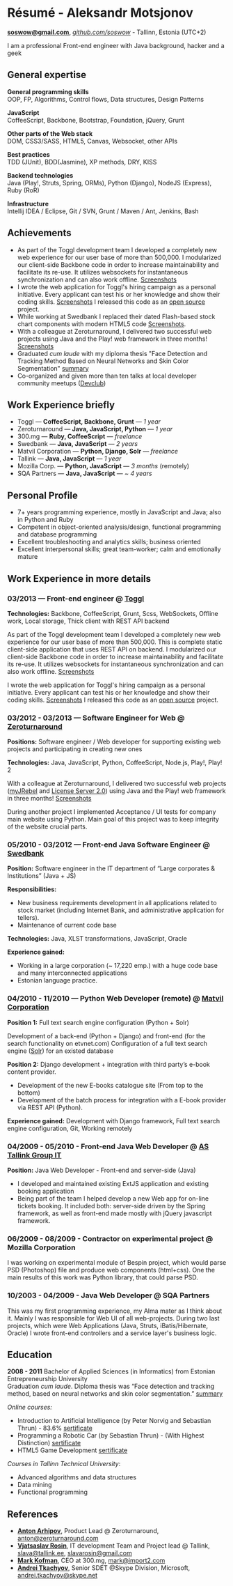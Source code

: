 <script>
//This is 3 lines to generate PDF from print.
var article = $("article").detach();
$(".site > .container").empty().append(article);
$(".site-footer, .pagehead, .header").remove();
window.print();
</script>

Résumé - Aleksandr Motsjonov
======================
**soswow@gmail.com**, [*github.com/soswow*](http://github.com/soswow) - Tallinn, Estonia (UTC+2)

I am a professional Front-end engineer with Java background, hacker and a geek <br/>

General expertise
----------------------
**General programming skills** <br/>
OOP, FP, Algorithms, Control flows, Data structures, Design Patterns

**JavaScript** <br/>
CoffeeScript, Backbone, Bootstrap, Foundation, jQuery, Grunt

**Other parts of the Web stack** <br/>
DOM, CSS3/SASS, HTML5, Canvas, Websocket, other APIs

**Best practices** <br/>
TDD (JUnit), BDD(Jasmine), XP methods, DRY, KISS

**Backend technologies** <br/>
Java (Play!, Struts, Spring, ORMs), Python (Django), NodeJS (Express), Ruby (RoR)

**Infrastructure** <br/>
Intellij IDEA / Eclipse, Git / SVN, Grunt / Maven / Ant, Jenkins, Bash


Achievements
----------------------
* As part of the Toggl development team I developed a completely new web experience for our user base of more than 500,000. 
I modularized our client-side Backbone code in order to increase maintainability and facilitate its re-use. 
It utilizes websockets for instantaneous synchronization and can also work offline. [Screenshots](http://goo.gl/ock3gT)
* I wrote the web application for Toggl's hiring campaign as a personal initiative. 
Every applicant can test his or her knowledge and show their coding skills. [Screenshots](http://goo.gl/6aTWse) I released this code as an [open source](https://github.com/soswow/lobzik) project.
* While working at Swedbank I replaced their dated Flash-based stock chart components with modern HTML5 code [Screenshots](http://goo.gl/yI68vj).
* With a colleague at Zeroturnaround, I delivered two successful web projects using Java and the Play! web framework in three months! [Screenshots](http://goo.gl/NW71iC)
* Graduated *cum laude* with my diploma thesis "Face Detection and Tracking Method Based on Neural Networks and Skin Color Segmentation" [summary](http://goo.gl/5D2097)
* Co-organized and given more than ten talks at local developer community meetups ([Devclub](http://www.devclub.eu/people/))


Work Experience briefly
----------------------
* Toggl           — **CoffeeScript, Backbone, Grunt** — *1 year*
* Zeroturnaround  — **Java, JavaScript, Python** — *1 year*
* 300.mg          — **Ruby, CoffeeScript** — *freelance*
* Swedbank        — **Java, JavaScript** — *2 years*
* Matvil Corporation — **Python, Django, Solr** — *freelance*
* Tallink         — **Java, JavaScript** — *1 year*
* Mozilla Corp.   — **Python, JavaScript** — *3 months* (remotely)
* SQA Partners    — **Java, JavaScript** — *~ 4 years*


Personal Profile
----------------------
* 7+ years programming experience, mostly in JavaScript and Java; also in Python and Ruby
* Competent in object-oriented analysis/design, functional programming and database programming
* Excellent troubleshooting and analytics skills; business oriented
* Excellent interpersonal skills; great team-worker; calm and emotionally mature


Work Experience in more details
----------------------
### 03/2013 — Front-end engineer @ [Toggl](http://toggl.com)

**Technologies:**
Backbone, CoffeeScript, Grunt, Scss, WebSockets, Offline work, Local storage, Thick client with REST API backend

As part of the Toggl development team I developed a completely new web experience for our user base of more than 500,000. 
This is complete static client-side application that uses REST API on backend. 
I modularized our client-side Backbone code in order to increase maintainability and facilitate its re-use. 
It utilizes websockets for instantaneous synchronization and can also work offline. [Screenshots](http://goo.gl/ock3gT)

I wrote the web application for Toggl's hiring campaign as a personal initiative. 
Every applicant can test his or her knowledge and show their coding skills. [Screenshots](http://goo.gl/6aTWse) I released this code as an [open source](https://github.com/soswow/lobzik) project.

### 03/2012 - 03/2013 — Software Engineer for Web @ [Zeroturnaround](http://zeroturnaround.com)

**Positions:**
Software engineer / Web developer for supporting existing web projects and participating in creating new ones

**Technologies:**
Java, JavaScript, Python, CoffeeScript, Node.js, Play!, Play! 2

With a colleague at Zeroturnaround, I delivered two successful web projects 
([myJRebel](http://my.jrebel.com) and [License Server 2.0](http://goo.gl/BvPfJ5)) using Java and 
the Play! web framework in three months! [Screenshots](http://goo.gl/NW71iC)

During another project I implemented Acceptance / UI tests for company main website using Python. 
Main goal of this project was to keep integrity of the website crucial parts.

### 05/2010 - 03/2012 — Front-end Java Software Engineer @ [Swedbank](https://www.swedbank.ee)

**Position:**
Software engineer in the IT department of “Large corporates & Institutions” (Java + JS)

**Responsibilities:**
* New business requirements development in all applications related to stock market (including Internet Bank, and administrative application for tellers).
* Maintenance of current code base

**Technologies:** Java, XLST transformations, JavaScript, Oracle

**Experience gained:**
* Working in a large corporation (~ 17,220 emp.) with a huge code base and many interconnected applications
* Estonian language practice.


### 04/2010 - 11/2010 — Python Web Developer (remote) @ [Matvil Corporation](http://matvil.com/)

**Position 1:**
Full text search engine configuration (Python + Solr)

Development of a back-end (Python + Django) and front-end (for the search functionality on etvnet.com)
Configuration of a full text search engine ([Solr](http://lucene.apache.org/solr/)) for an existed database

**Position 2:**
Django development + integration with third party’s e-book content provider.

* Development of the new E-books catalogue site (From top to the bottom)
* Development of the batch process for integration with a E-book provider via REST API  (Python).

**Experience gained:**
Development with Django framework, Full text search engine configuration, Git, Working remotely


### 04/2009 - 05/2010 - Front-end Java Web Developer @ [AS Tallink Group IT](https://booking.tallink.com)
**Position:**
Java Web Developer - Front-end and server-side (Java)

* I developed and maintained existing ExtJS application and existing booking application
* Being part of the team I helped develop a new Web app for on-line tickets booking. It included both: server-side driven by the Spring framework, as well as front-end made mostly with jQuery javascript framework.


### 06/2009 - 08/2009 - Contractor on experimental project @ Mozilla Corporation
I was working on experimental module of Bespin project, which would parse PSD (Photoshop) file and produce web components (html+css). One the main results of this work was Python library, that could parse PSD.


### 10/2003 - 04/2009 - Java Web Developer @ SQA Partners
This was my first programming experience, my Alma mater as I think about it. Mainly I was responsible for Web UI of all web-projects. During two last projects, which were Web Applications (Java, Struts, iBatis/Hibernate, Oracle) I wrote front-end controllers and a service layer's business logic.


Education
----------------------
**2008 - 2011** Bachelor of Applied Sciences (in Informatics) from Estonian Entrepreneurship University<br/>
Graduation *cum laude*. Diploma thesis was “Face detection and tracking method, based on neural networks and skin color segmentation.” [summary](http://goo.gl/5D2097)

*Online courses:*
* Introduction to Artificial Intelligence (by Peter Norvig and Sebastian Thrun) - 83.6% [sertificate](http://goo.gl/mrhvJf)
* Programming a Robotic Car (by Sebastian Thrun) - (With Highest Distinction) [sertificate](http://goo.gl/NDRq9C)
* HTML5 Game Development [sertificate](http://goo.gl/xeMs8G)

*Courses in Tallinn Technical University*:
* Advanced algorithms and data structures
* Data mining
* Functional programming


References
----------------------
* [**Anton Arhipov**](http://www.linkedin.com/in/antonarhipov), Product Lead @ Zeroturnaround, anton@zeroturnaround.com
* [**Vjatsaslav Rosin**](http://www.linkedin.com/in/slavarosin), IT development Team and Project lead @ Tallink, slava@tallink.ee, slavarosin@gmail.com
* [**Mark Kofman**](http://www.linkedin.com/in/markkofman), CEO at 300.mg, mark@import2.com
* [**Andrei Tkachyov**](ee.linkedin.com/in/andreitkachyov), Senior SDET @Skype Division, Microsoft, andrei.tkachyov@skype.net
